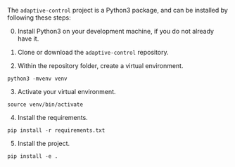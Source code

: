 The `adaptive-control` project is a Python3 package, and can be installed by following these steps:

0. Install Python3 on your development machine, if you do not already have it.

1. Clone or download the `adaptive-control` repository.

2. Within the repository folder, create a virtual environment.
```
python3 -mvenv venv
```

3. Activate your virtual environment.
```
source venv/bin/activate
```

4. Install the requirements.
```
pip install -r requirements.txt
```

5. Install the project. 
```
pip install -e . 
```
